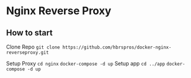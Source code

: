 # Nginx Reverse Proxy

## How to start 

Clone Repo
`git clone https://github.com/hbrspros/docker-nginx-reverseproxy.git`

Setup Proxy
`cd nginx`
`docker-compose -d up`
Setup app
`cd ../app`
`docker-compose -d up`
